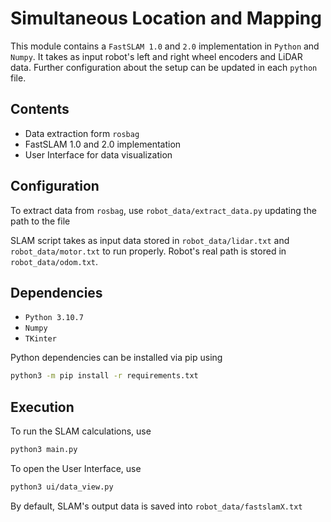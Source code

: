 # Simultaneous Location and Mapping

This module contains a `FastSLAM 1.0` and `2.0` implementation in `Python` and `Numpy`.
It takes as input robot's left and right wheel encoders and LiDAR data. Further configuration
about the setup can be updated in each `python` file.

## Contents

- Data extraction form `rosbag`
- FastSLAM 1.0 and 2.0 implementation
- User Interface for data visualization

## Configuration

To extract data from `rosbag`, use `robot_data/extract_data.py` updating the path to the file

SLAM script takes as input data stored in `robot_data/lidar.txt` and `robot_data/motor.txt` to
run properly. Robot's real path is stored in `robot_data/odom.txt`.

## Dependencies

- `Python 3.10.7`
- `Numpy`
- `TKinter`

Python dependencies can be installed via pip using

```bash
python3 -m pip install -r requirements.txt
```

## Execution

To run the SLAM calculations, use

```bash
python3 main.py
```

To open the User Interface, use

```bash
python3 ui/data_view.py
```

By default, SLAM's output data is saved into `robot_data/fastslamX.txt`